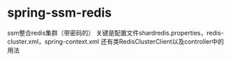 # spring-ssm-redis
ssm整合redis集群（带密码的）
关键是配置文件shardredis.properties，redis-cluster.xml，spring-context.xml
还有类RedisClusterClient以及controller中的用法